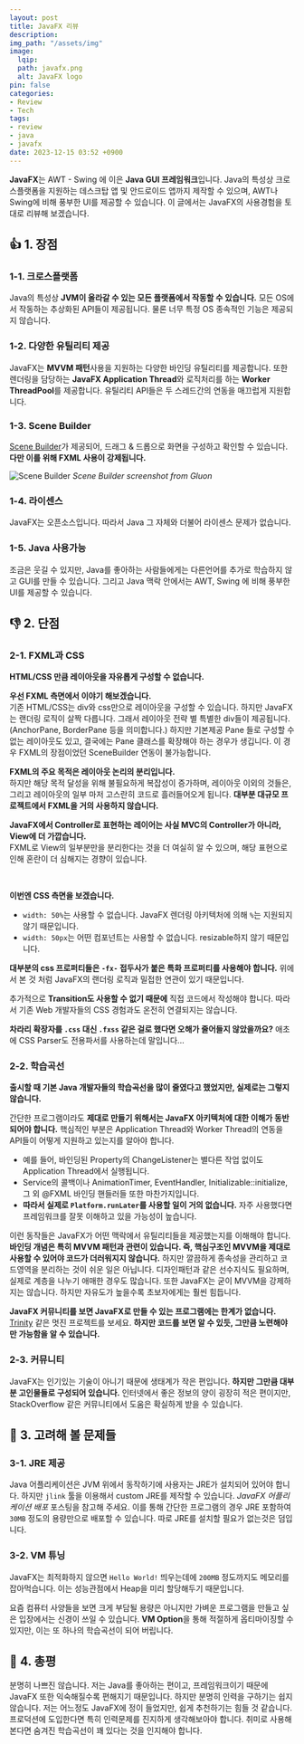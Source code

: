 ```yaml
---
layout: post
title: JavaFX 리뷰
description:
img_path: "/assets/img"
image:
  lqip:
  path: javafx.png
  alt: JavaFX logo
pin: false
categories:
- Review
- Tech
tags:
- review
- java
- javafx
date: 2023-12-15 03:52 +0900
---
```

**JavaFX**는 AWT - Swing 에 이은 **Java GUI 프레임워크**입니다. Java의 특성상 크로스플랫폼을 지원하는 데스크탑 앱 및 안드로이드 앱까지 제작할 수 있으며, AWT나 Swing에 비해 풍부한 UI를 제공할 수 있습니다. 이 글에서는 JavaFX의 사용경험을 토대로 리뷰해 보겠습니다.

## 👍 1. 장점

### 1-1. 크로스플랫폼

Java의 특성상 **JVM이 올라갈 수 있는 모든 플랫폼에서 작동할 수 있습니다.** 모든 OS에서 작동하는 추상화된 API들이 제공됩니다. 물론 너무 특정 OS 종속적인 기능은 제공되지 않습니다.

### 1-2. 다양한 유틸리티 제공

JavaFX는 **MVVM 패턴**사용을 지원하는 다양한 바인딩 유틸리티를 제공합니다. 또한 렌더링을 담당하는 **JavaFX Application Thread**와 로직처리를 하는 **Worker ThreadPool**를 제공합니다. 유틸리티 API들은 두 스레드간의 연동을 매끄럽게 지원합니다.

### 1-3. Scene Builder

[Scene Builder](https://gluonhq.com/products/scene-builder/)가 제공되어, 드래그 & 드롭으로 화면을 구성하고 확인할 수 있습니다. **다만 이를 위해 FXML 사용이 강제됩니다.**

![Scene Builder](javafx/scene-builder.jpg)
_Scene Builder screenshot from Gluon_

### 1-4. 라이센스

JavaFX는 오픈소스입니다. 따라서 Java 그 자체와 더불어 라이센스 문제가 없습니다.

### 1-5. Java 사용가능

조금은 웃길 수 있지만, Java를 좋아하는 사람들에게는 다른언어를 추가로 학습하지 않고 GUI를 만들 수 있습니다. 그리고 Java 맥락 안에서는 AWT, Swing 에 비해 풍부한 UI를 제공할 수 있습니다.

## 👎 2. 단점

### 2-1. FXML과 CSS

**HTML/CSS 만큼 레이아웃을 자유롭게 구성할 수 없습니다.**

**우선 FXML 측면에서 이야기 해보겠습니다.**  
기존 HTML/CSS는 div와 css만으로 레이아웃을 구성할 수 있습니다. 하지만 JavaFX는 랜더링 로직이 살짝 다릅니다. 그래서 레이아웃 전략 별 특별한 div들이 제공됩니다. (AnchorPane, BorderPane 등을 의미합니다.) 하지만 기본제공 Pane 들로 구성할 수 없는 레이아웃도 있고, 결국에는 Pane 클래스를 확장해야 하는 경우가 생깁니다. 이 경우 FXML의 장점이었던 SceneBuilder 연동이 불가능합니다.

**FXML의 주요 목적은 레이아웃 논리의 분리입니다.**  
하지만 해당 목적 달성을 위해 불필요하게 복잡성이 증가하며, 레이아웃 이외의 것들은, 그리고 레이아웃의 일부 마저 고스란히 코드로 흘러들어오게 됩니다. **대부분 대규모 프로젝트에서 FXML을 거의 사용하지 않습니다.**

**JavaFX에서 Controller로 표현하는 레이어는 사실 MVC의 Controller가 아니라, View에 더 가깝습니다.**  
FXML로 View의 일부분만을 분리한다는 것을 더 여실히 알 수 있으며, 해당 표현으로 인해 혼란이 더 심해지는 경향이 있습니다.

<br/>

**이번엔 CSS 측면을 보겠습니다.**

- `width: 50%`는 사용할 수 없습니다. JavaFX 렌더링 아키텍처에 의해 `%`는 지원되지 않기 때문입니다.
- `width: 50px`는 어떤 컴포넌트는 사용할 수 없습니다. resizable하지 않기 때문입니다.

**대부분의 css 프로퍼티들은 `-fx-` 접두사가 붙은 특화 프로퍼티를 사용해야 합니다.** 위에서 본 것 처럼 JavaFX의 랜더링 로직과 밀접한 연관이 있기 때문입니다.

추가적으로 **Transition도 사용할 수 없기 때문에** 직접 코드에서 작성해야 합니다. 따라서 기존 Web 개발자들의 CSS 경험과도 온전히 연결되지는 않습니다.

**차라리 확장자를 `.css` 대신 `.fxss` 같은 걸로 했다면 오해가 줄어들지 않았을까요?** 애초에 CSS Parser도 전용파서를 사용하는데 말입니다...

### 2-2. 학습곡선

**출시할 때 기본 Java 개발자들의 학습곡선을 많이 줄였다고 했었지만, 실제로는 그렇지 않습니다.**

간단한 프로그램이라도 **제대로 만들기 위해서는 JavaFX 아키텍처에 대한 이해가 동반되어야 합니다.** 핵심적인 부분은 Application Thread와 Worker Thread의 연동을 API들이 어떻게 지원하고 있는지를 알아야 합니다.

- 예를 들어, 바인딩된 Property의 ChangeListener는 별다른 작업 없이도 Application Thread에서 실행됩니다.
- Service의 콜백이나 AnimationTimer, EventHandler, Initializable::initialize, 그 외 @FXML 바인딩 핸들러들 또한 마찬가지입니다.
- **따라서 실제로 `Platform.runLater`를 사용할 일이 거의 없습니다.** 자주 사용했다면 프레임워크를 잘못 이해하고 있을 가능성이 높습니다.

이런 동작들은 JavaFX가 어떤 맥락에서 유틸리티들을 제공했는지를 이해해야 합니다. **바인딩 개념은 특히 MVVM 패턴과 관련이 있습니다. 즉, 핵심구조인 MVVM을 제대로 사용할 수 있어야 코드가 더러워지지 않습니다.** 하지만 깔끔하게 종속성을 관리하고 코드영역을 분리하는 것이 쉬운 일은 아닙니다. 디자인패턴과 같은 선수지식도 필요하며, 실제로 계층을 나누기 애매한 경우도 많습니다. 또한 JavaFX는 굳이 MVVM을 강제하지는 않습니다. 하지만 자유도가 높을수록 초보자에게는 훨씬 힘듭니다.

**JavaFX 커뮤니티를 보면 JavaFX로 만들 수 있는 프로그램에는 한계가 없습니다.** [Trinity](https://github.com/Birdasaur/Trinity) 같은 멋진 프로젝트를 보세요. **하지만 코드를 보면 알 수 있듯, 그만큼 노련해야만 가능함을 알 수 있습니다.**

### 2-3. 커뮤니티

JavaFX는 인기있는 기술이 아니기 때문에 생태계가 작은 편입니다. **하지만 그만큼 대부분 고인물들로 구성되어 있습니다.** 인터넷에서 좋은 정보의 양이 굉장히 적은 편이지만, StackOverflow 같은 커뮤니티에서 도움은 확실하게 받을 수 있습니다.

## 🤔 3. 고려해 볼 문제들

### 3-1. JRE 제공

Java 어플리케이션은 JVM 위에서 동작하기에 사용자는 JRE가 설치되어 있어야 합니다. 하지만 `jlink` 툴을 이용해서 custom JRE를 제작할 수 있습니다. _JavaFX 어플리케이션 배포_ 포스팅을 참고해 주세요. 이를 통해 간단한 프로그램의 경우 JRE 포함하여 `30MB` 정도의 용량만으로 배포할 수 있습니다. 따로 JRE를 설치할 필요가 없는것은 덤입니다.

### 3-2. VM 튜닝

JavaFX는 최적화하지 않으면 `Hello World!` 띄우는데에 `200MB` 정도까지도 메모리를 잡아먹습니다. 이는 성능관점에서 Heap을 미리 할당해두기 때문입니다.

요즘 컴퓨터 사양들을 보면 크게 부담될 용량은 아니지만 가벼운 프로그램을 만들고 싶은 입장에서는 신경이 쓰일 수 있습니다. **VM Option**을 통해 적절하게 옵티마이징할 수 있지만, 이는 또 하나의 학습곡선이 되어 버립니다.

## 📝 4. 총평

분명히 나쁘진 않습니다. 저는 Java를 좋아하는 편이고, 프레임워크이기 때문에 JavaFX 또한 익숙해질수록 편해지기 때문입니다. 하지만 분명히 인력을 구하기는 쉽지 않습니다. 저는 어느정도 JavaFX에 정이 들었지만, 쉽게 추천하기는 힘들 것 같습니다. 프로덕션에 도입한다면 특히 인력문제를 진지하게 생각해보아야 합니다. 취미로 사용해본다면 숨겨진 학습곡선이 꽤 있다는 것을 인지해야 합니다.
